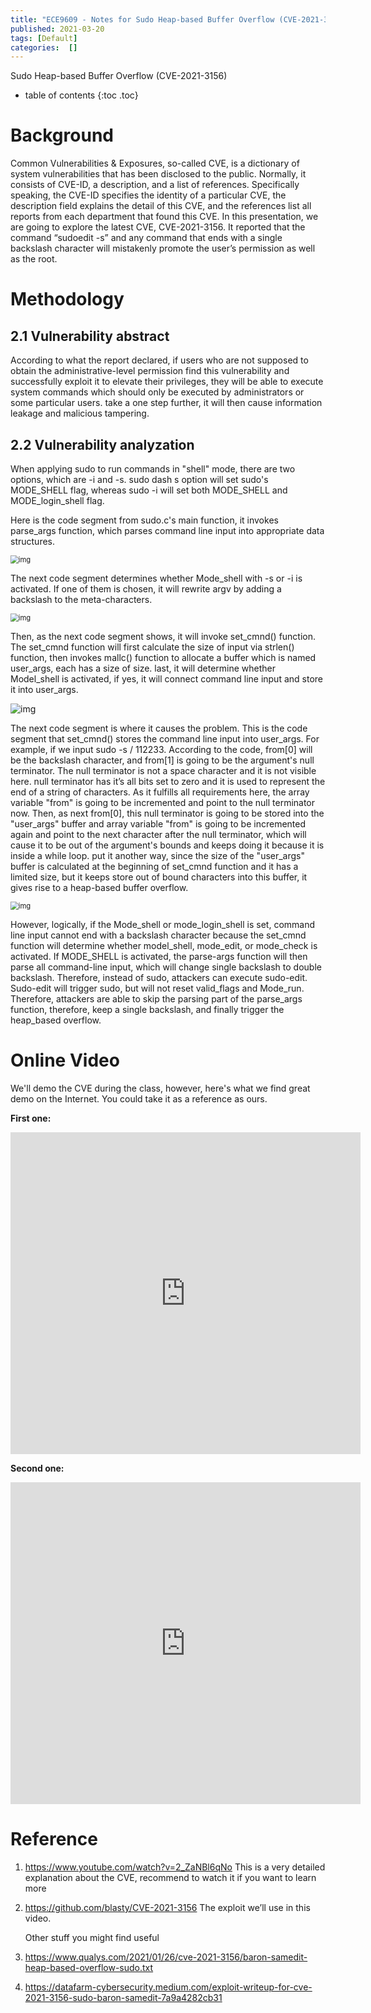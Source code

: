 ```yaml
---
title: "ECE9609 - Notes for Sudo Heap-based Buffer Overflow (CVE-2021-3156)"
published: 2021-03-20
tags: [Default]
categories:  []
---
```


Sudo Heap-based Buffer Overflow (CVE-2021-3156)

* table of contents
{:toc .toc}

# Background

Common Vulnerabilities & Exposures, so-called CVE, is a dictionary of system vulnerabilities that has been disclosed to the public. Normally, it consists of CVE-ID, a description, and a list of references. Specifically speaking, the CVE-ID specifies the identity of a particular CVE, the description field explains the detail of this CVE, and the references list all reports from each department that found this CVE. In this presentation, we are going to explore the latest CVE, CVE-2021-3156. It reported that the command “sudoedit -s” and any command that ends with a single backslash character will mistakenly promote the user’s permission as well as the root. 

# Methodology

## 2.1 **Vulnerability abstract** 

According to what the report declared, if users who are not supposed to obtain the administrative-level permission find this vulnerability and successfully exploit it to elevate their privileges, they will be able to execute system commands which should only be executed by administrators or some particular users. take a one step further, it will then cause information leakage and malicious tampering. 

## 2.2 **Vulnerability analyzation** 

When applying sudo to run commands in "shell" mode, there are two options, which are -i and -s. sudo dash s option will set sudo's MODE_SHELL flag, whereas sudo -i will set both MODE_SHELL and MODE_login_shell flag. 

Here is the code segment from sudo.c's main function, it invokes parse_args function, which parses command line input into appropriate data structures. 

<img src="../old_assets/1r18oADTLzjfvVQ65EtJY8QirUKFktxJxD61rCHfFLt3bl3ydLDtpxku4lmSx1GI-b5_9ghrinbjz2vZY0gMYN2M2Vu2JvfeZbDoiU23O8uC4Ft4K_mcC8D40ijbJi8-t5VXItz0.png" alt="img" style="zoom:80%;" />

The next code segment determines whether Mode_shell with -s or -i is activated. If one of them is chosen, it will rewrite argv by adding a backslash to the meta-characters. 

<img src="../old_assets/AAg3lf5MpdlRbh2G0HRO1EN4TkACGASqCoRPtELjUtFgnfnJJg8jv-KzSGJkVziPTPKlikJ9gvEaIncobqEpnmOL54q6_DsToqXlJ8GjkXxm_tkdPhEUf9CAnwKKFUFf9LSzwnru.png" alt="img" style="zoom:80%;" />

Then, as the next code segment shows, it will invoke set_cmnd() function. The set_cmnd function will first calculate the size of input via strlen() function, then invokes mallc() function to allocate a buffer which is named user_args, each has a size of size. last, it will determine whether Model_shell is activated, if yes, it will connect command line input and store it into user_args. 

![img](../old_assets/QnUj10UZoAFtV28mqivgruWVLowIe6QeGHxi1xvBN8ZQNNbuvSVyW7SWJUb0voJ2TAo44YuXr-yDETyfTOqK3Ca0llzjLfLznyokUhEbCyCYhcGMich_L0sJa95gPvshUsNtc2rG.png)

The next code segment is where it causes the problem. This is the code segment that set_cmnd() stores the command line input into user_args. For example, if we input sudo -s / 112233. According to the code, from[0] will be the backslash character, and from[1] is going to be the argument's null terminator. The null terminator is not a space character and it is not visible here. null terminator has it’s all bits set to zero and it is used to represent the end of a string of characters. As it fulfills all requirements here, the array variable "from" is going to be incremented and point to the null terminator now. Then, as next from[0], this null terminator is going to be stored into the "user_args" buffer and array variable "from" is going to be incremented again and point to the next character after the null terminator, which will cause it to be out of the argument's bounds and keeps doing it because it is inside a while loop. put it another way, since the size of the "user_args" buffer is calculated at the beginning of set_cmnd function and it has a limited size, but it keeps store out of bound characters into this buffer, it gives rise to a heap-based buffer overflow. 



<img src="../old_assets/nbyBysGHcbo_jkep-kdgzxe-PhcnA3V8RL5aT-RGt-HvPkhMCK1pbA0ZnHlP72s18qTj13AxSC2PCYq1Guc-MK6eG1uRh5KMRMWyhDwN9sq2AMF8Se4VN5V4snuggYS2tDpFHCo7.png" alt="img" style="zoom:80%;" />

However, logically, if the Mode_shell or mode_login_shell is set, command line input cannot end with a backslash character because the set_cmnd function will determine whether model_shell, mode_edit, or mode_check is activated. If MODE_SHELL is activated, the parse-args function will then parse all command-line input, which will change single backslash to double backslash. Therefore, instead of sudo, attackers can execute sudo-edit. Sudo-edit will trigger sudo, but will not reset valid_flags and Mode_run. Therefore, attackers are able to skip the parsing part of the parse_args function, therefore, keep a single backslash, and finally trigger the heap_based overflow. 



# Online Video

We'll demo the CVE during the class, however, here's what we find great demo on the Internet. You could take it as a reference as ours.

**First one:**    
<iframe width="560" height="515" src="https://www.youtube.com/embed/hZg1OoyqXhs?start=38" title="YouTube video player" frameborder="0" allow="accelerometer; autoplay; clipboard-write; encrypted-media; gyroscope; picture-in-picture" allowfullscreen></iframe>

**Second one:**       

<iframe width="560" height="515" src="https://www.youtube.com/embed/Cqom0wGyhGg" frameborder="0" allow="accelerometer; autoplay; clipboard-write; encrypted-media; gyroscope; picture-in-picture" allowfullscreen></iframe>



# Reference

1. https://www.youtube.com/watch?v=2_ZaNBl6qNo This is a very detailed explanation about the CVE, recommend to watch it if you want to learn more

2. https://github.com/blasty/CVE-2021-3156 The exploit we’ll use in this video.   

   Other stuff you might find useful

3. https://www.qualys.com/2021/01/26/cve-2021-3156/baron-samedit-heap-based-overflow-sudo.txt

4. https://datafarm-cybersecurity.medium.com/exploit-writeup-for-cve-2021-3156-sudo-baron-samedit-7a9a4282cb31